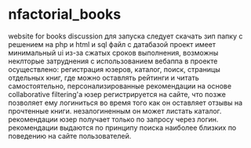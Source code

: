 # nfactorial_books
website for books discussion
для запуска следует скачать зип папку с решением на php и html и sql файл с датабазой 
проект имеет минимальный ui из-за сжатых сроков выполнения, возможны неклторые затруднения с использованием вебаппа
в проекте осуществлено: 
регистрация юзеров, каталог, поиск, страницы отдельных книг, где можно оставлять рейтинги и читать самостоятельно, персонализированные рекомендации на основе collaborative filtering'а 
юзер регистрируется на сайте, что позже позволяет ему логиниться во время того как он оставляет отзывы на прочтенные книги. незалогиненным он может листать каталог. рекомендации юзер получает только по запросу через логин. рекомендации выдаются по принципу поиска наиболее близких по поведению на сайте пользователей. 
